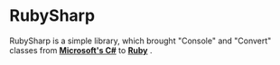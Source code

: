 # RubySharp
RubySharp is a simple library, which brought "Console" and "Convert" classes from **[Microsoft's C#](http://en.wikipedia.org/wiki/C#)** to **[Ruby](http://ruby-lang.org)** . 
